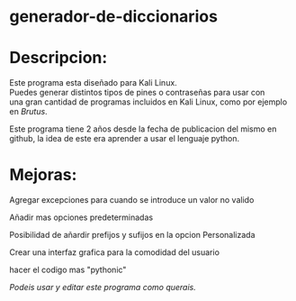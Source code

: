 # generador-de-diccionarios



																		                                        		
# Descripcion: 		

Este programa esta diseñado para Kali Linux.                      	        
Puedes generar distintos tipos de pines o contraseñas para usar con    		
una gran cantidad de programas incluidos en Kali Linux, como por ejemplo en *Brutus*.                     

Este programa tiene 2 años desde la fecha de publicacion del mismo en       
github, la idea de este era aprender a usar el lenguaje python.	           	

# Mejoras:	

Agregar excepciones para cuando se introduce un valor no valido

Añadir mas opciones predeterminadas

Posibilidad de añardir prefijos y sufijos en la opcion Personalizada

Crear una interfaz grafica para la comodidad del usuario

hacer el codigo mas "pythonic"										                        	



*Podeis usar y editar este programa como querais.*
